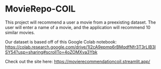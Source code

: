 # MovieRepo-COIL
This project will recommend a user a movie from a preexisting dataset. The user will enter a name of a movie, and the application will recommend 10 similar movies.

Our dataset is based off of this Google Colab notebook: https://colab.research.google.com/drive/1I2cA9epmp6rBMqdfNfr3T3rLIB3lSY54?usp=sharing#scrollTo=4oZOMXva3Ybk

Check out the site here: https://movierecommendationcoil.streamlit.app/
